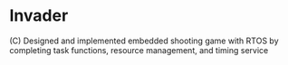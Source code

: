 # Invader

(C) Designed and implemented embedded shooting game with RTOS by completing task functions, resource management, and timing service
